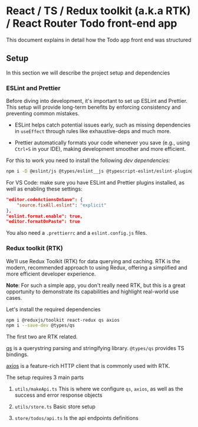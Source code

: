 # React / TS / Redux toolkit (a.k.a RTK) / React Router Todo front-end app

This document explains in detail how the Todo app front end was structured

## Setup

In this section we will describe the project setup and dependencies

### ESLint and Prettier

Before diving into development, it's important to set up ESLint and Prettier. This setup will provide long-term benefits by enforcing consistency and preventing common mistakes.

- ESLint helps catch potential issues early, such as missing dependencies in `useEffect` through rules like exhaustive-deps and much more.

- Prettier automatically formats your code whenever you save (e.g., using `Ctrl+S` in your IDE), making development smoother and more efficient.

For this to work you need to install the following *dev dependencies:*

```bash
npm i -D @eslint/js @types/eslint__js @typescript-eslint/eslint-plugin@typescript-eslint/parser eslint eslint-config-prettier eslint-plugin-jsx-a11y eslint-plugin-prettier eslint-plugin-react eslint-plugin-react-hooks eslint-plugin-react-refresh prettier typescript-eslint
```

For VS Code: make sure you have ESLint and Prettier plugins installed, as well as enabling these settings:

```json
"editor.codeActionsOnSave": {
    "source.fixAll.eslint": "explicit"
},
"eslint.format.enable": true,
"editor.formatOnPaste": true
```

You also need a `.prettierrc` and a `eslint.config.js` files.


### Redux toolkit (RTK)

We’ll use Redux Toolkit (RTK) for data querying and caching. RTK is the modern, recommended approach to using Redux, offering a simplified and more efficient developer experience.

**Note**: For such a simple app, you don't really need RTK, but this is a great opportunity to demonstrate its capabilities and highlight real-world use cases.

Let's install the required dependencies

```bash
npm i @reduxjs/toolkit react-redux qs axios
npm i --save-dev @types/qs
```

The first two are RTK related.

[qs](https://www.npmjs.com/package/qs) is a querystring parsing and stringifying library. `@types/qs` provides TS bindings.

[axios](https://github.com/axios/axios) is a feature-rich HTTP client that is commonly used with RTK.

The setup requires 3 main parts

1. `utils/makeApi.ts` This is where we configure `qs`, `axios`, as well as the success and error response objects

2. `utils/store.ts` Basic store setup

3. `store/todos/api.ts` Is the api endpoints definitions